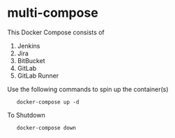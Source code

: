 # multi-compose

This Docker Compose consists of
1. Jenkins
2. Jira
3. BitBucket
4. GitLab
5. GitLab Runner

Use the following commands to spin up the container(s)

```
   docker-compose up -d
```

To Shutdown

```
   docker-compose down
```